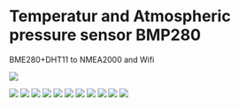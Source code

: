 # Temperatur and Atmospheric pressure sensor BMP280
BME280+DHT11 to NMEA2000 and Wifi 

![](rpm-t.png)

![](IMG_1382.jpg)
![](IMG_1383.jpg)
![](IMG_1384.jpg)
![](IMG_1386.jpg)
![](IMG_1387.jpg)
![](IMG_1388.jpg)
![](IMG_1389.jpg)
![](IMG_1390.jpg)
![](IMG_1391.jpg)
![](IMG_1392.jpg)
![](IMG_1393.jpg)

